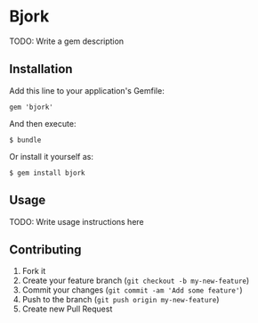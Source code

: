 # Bjork

TODO: Write a gem description

## Installation

Add this line to your application's Gemfile:

    gem 'bjork'

And then execute:

    $ bundle

Or install it yourself as:

    $ gem install bjork

## Usage

TODO: Write usage instructions here

## Contributing

1. Fork it
2. Create your feature branch (`git checkout -b my-new-feature`)
3. Commit your changes (`git commit -am 'Add some feature'`)
4. Push to the branch (`git push origin my-new-feature`)
5. Create new Pull Request
